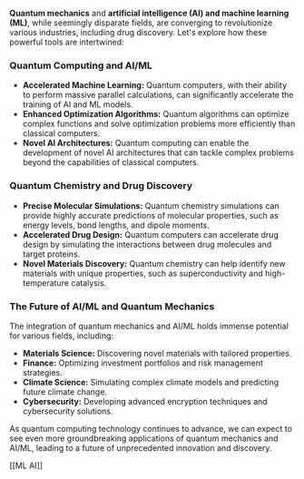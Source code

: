 **Quantum mechanics** and **artificial intelligence (AI) and machine learning (ML)**, while seemingly disparate fields, are converging to revolutionize various industries, including drug discovery. Let's explore how these powerful tools are intertwined:

### Quantum Computing and AI/ML

- **Accelerated Machine Learning:** Quantum computers, with their ability to perform massive parallel calculations, can significantly accelerate the training of AI and ML models.
- **Enhanced Optimization Algorithms:** Quantum algorithms can optimize complex functions and solve optimization problems more efficiently than classical computers.
- **Novel AI Architectures:** Quantum computing can enable the development of novel AI architectures that can tackle complex problems beyond the capabilities of classical computers.

### Quantum Chemistry and Drug Discovery

- **Precise Molecular Simulations:** Quantum chemistry simulations can provide highly accurate predictions of molecular properties, such as energy levels, bond lengths, and dipole moments.
- **Accelerated Drug Design:** Quantum computers can accelerate drug design by simulating the interactions between drug molecules and target proteins.
- **Novel Materials Discovery:** Quantum chemistry can help identify new materials with unique properties, such as superconductivity and high-temperature catalysis.

### The Future of AI/ML and Quantum Mechanics

The integration of quantum mechanics and AI/ML holds immense potential for various fields, including:

- **Materials Science:** Discovering novel materials with tailored properties.
- **Finance:** Optimizing investment portfolios and risk management strategies.
- **Climate Science:** Simulating complex climate models and predicting future climate change.
- **Cybersecurity:** Developing advanced encryption techniques and cybersecurity solutions.

As quantum computing technology continues to advance, we can expect to see even more groundbreaking applications of quantum mechanics and AI/ML, leading to a future of unprecedented innovation and discovery.

[[ML AI]]
